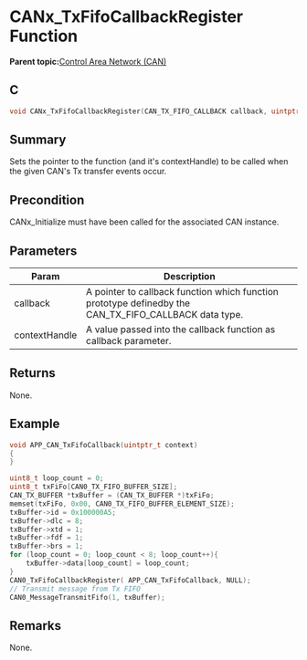 # CANx\_TxFifoCallbackRegister Function

**Parent topic:**[Control Area Network \(CAN\)](GUID-B5AC476B-B06A-4C89-AB15-1BB515862877.md)

## C

```c
void CANx_TxFifoCallbackRegister(CAN_TX_FIFO_CALLBACK callback, uintptr_t contextHandle) // x - Instance of the CAN peripheral
```

## Summary

Sets the pointer to the function \(and it's contextHandle\) to be called when the given CAN's Tx transfer events occur.

## Precondition

CANx\_Initialize must have been called for the associated CAN instance.

## Parameters

|Param|Description|
|-----|-----------|
|callback|A pointer to callback function which function prototype definedby the CAN\_TX\_FIFO\_CALLBACK data type.|
|contextHandle|A value passed into the callback function as callback parameter.|

## Returns

None.

## Example

```c
void APP_CAN_TxFifoCallback(uintptr_t context)
{
}

uint8_t loop_count = 0;
uint8_t txFiFo[CAN0_TX_FIFO_BUFFER_SIZE];
CAN_TX_BUFFER *txBuffer = (CAN_TX_BUFFER *)txFiFo;
memset(txFiFo, 0x00, CAN0_TX_FIFO_BUFFER_ELEMENT_SIZE);
txBuffer->id = 0x100000A5;
txBuffer->dlc = 8;
txBuffer->xtd = 1;
txBuffer->fdf = 1;
txBuffer->brs = 1;
for (loop_count = 0; loop_count < 8; loop_count++){
    txBuffer->data[loop_count] = loop_count;
}
CAN0_TxFifoCallbackRegister( APP_CAN_TxFifoCallback, NULL);
// Transmit message from Tx FIFO
CAN0_MessageTransmitFifo(1, txBuffer);
```

## Remarks

None.

